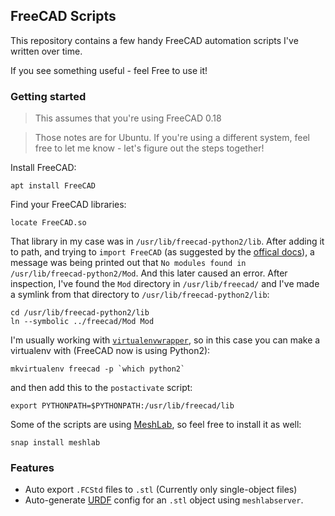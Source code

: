## FreeCAD Scripts

This repository contains a few handy FreeCAD automation scripts I've written over time.

If you see something useful - feel Free to use it!

### Getting started

> This assumes that you're using FreeCAD 0.18

> Those notes are for Ubuntu. If you're using a different system, feel free to let me know - let's figure out the steps together!

Install FreeCAD:
```
apt install FreeCAD
```

Find your FreeCAD libraries:
```
locate FreeCAD.so
```

That library in my case was in `/usr/lib/freecad-python2/lib`. After adding it to path, and trying to `import FreeCAD` (as suggested by the [offical docs](https://www.freecadweb.org/wiki/Embedding_FreeCAD)), a message was being printed out that `No modules found in /usr/lib/freecad-python2/Mod`. And this later caused an error. After inspection, I've found the `Mod` directory in `/usr/lib/freecad/` and I've made a symlink from that directory to `/usr/lib/freecad-python2/lib`:

```
cd /usr/lib/freecad-python2/lib
ln --symbolic ../freecad/Mod Mod
```

I'm usually working with [`virtualenvwrapper`](https://virtualenvwrapper.readthedocs.io/en/latest/), so in this case you can make a virtualenv with (FreeCAD now is using Python2):

```
mkvirtualenv freecad -p `which python2`
```

and then add this to the `postactivate` script:

```
export PYTHONPATH=$PYTHONPATH:/usr/lib/freecad/lib
```

Some of the scripts are using [MeshLab](http://www.meshlab.net/), so feel free to install it as well:
```
snap install meshlab
```


### Features

- Auto export `.FCStd` files to `.stl` (Currently only single-object files)
- Auto-generate [URDF](http://wiki.ros.org/urdf) config for an `.stl` object using `meshlabserver`.
